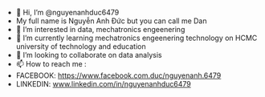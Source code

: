 - 👋 Hi, I’m @nguyenanhduc6479
- My full name is Nguyễn Anh Đức but you can call me Dan
- 👀 I’m interested in data, mechatronics engeenering
- 🌱 I’m currently learning mechatronics engeenering technology on HCMC university of technology and education 
- 💞️ I’m looking to collaborate on data analysis
- 📫 How to reach me :
- FACEBOOK: https://www.facebook.com.duc/nguyenanh.6479
- LINKEDIN: www.linkedin.com/in/nguyenanhduc6479

<!---
nguyenanhduc6479/nguyenanhduc6479 is a ✨ special ✨ repository because its `README.md` (this file) appears on your GitHub profile.
You can click the Preview link to take a look at your changes.
--->

